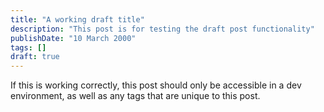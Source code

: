 ```yaml
---
title: "A working draft title"
description: "This post is for testing the draft post functionality"
publishDate: "10 March 2000"
tags: []
draft: true
---
```


If this is working correctly, this post should only be accessible in a dev environment, as well as any tags that are unique to this post.
